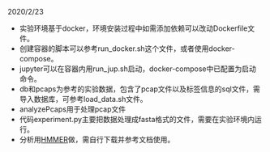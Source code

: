 2020/2/23

- 实验环境基于docker，环境安装过程中如需添加依赖可以改动Dockerfile文件。
- 创建容器的脚本可以参考run_docker.sh这个文件，或者使用docker-compose。
- jupyter可以在容器内用run_jup.sh启动，docker-compose中已配置为启动命令。
- db和pcaps为参考的实验数据，包含了pcap文件以及标签信息的sql文件，需导入数据库，可参考load_data.sh文件。
- analyzePcaps用于处理pcap文件
- 代码experiment.py主要把数据处理成fasta格式的文件，需要在实验环境内运行。
- 分析用[HMMER](hmmer.org)做，需自行下载并参考文档使用。